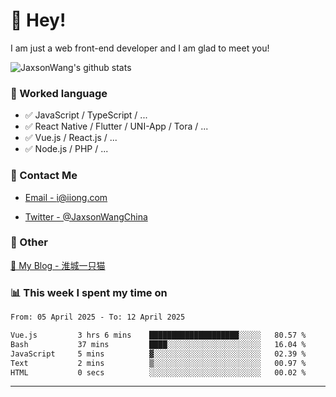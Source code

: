 # 👋 Hey!

I am just a web front-end developer and I am glad to meet you!

![JaxsonWang's github stats](https://github-readme-stats.vercel.app/api?username=JaxsonWang&&show_icons=true&&title_color=1abc9c&&icon_color=1abc9c)


### 📝 Worked language

- ✅ JavaScript / TypeScript / ...
- ✅ React Native / Flutter / UNI-App / Tora / ...
- ✅ Vue.js / React.js / ...
- ✅ Node.js / PHP / ...

### 📮 Contact Me

- [Email - i@iiong.com](mailto:i@iiong.com)

- [Twitter - @JaxsonWangChina](https://twitter.com/JaxsonWangChina)

### 🤪 Other

[📌 My Blog - 淮城一只猫](https://iiong.com)

### 📊 This week I spent my time on

<!--START_SECTION:waka-->

```txt
From: 05 April 2025 - To: 12 April 2025

Vue.js         3 hrs 6 mins    ████████████████████░░░░░   80.57 %
Bash           37 mins         ████░░░░░░░░░░░░░░░░░░░░░   16.04 %
JavaScript     5 mins          ▓░░░░░░░░░░░░░░░░░░░░░░░░   02.39 %
Text           2 mins          ▒░░░░░░░░░░░░░░░░░░░░░░░░   00.97 %
HTML           0 secs          ░░░░░░░░░░░░░░░░░░░░░░░░░   00.02 %
```

<!--END_SECTION:waka-->

---
